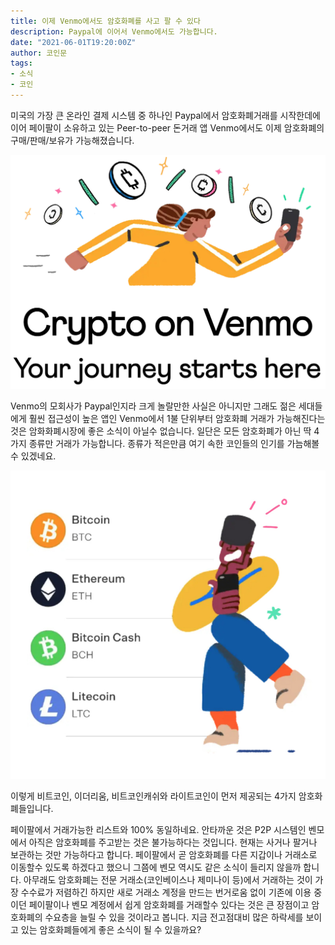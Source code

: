 ```yaml
---
title: 이제 Venmo에서도 암호화폐를 사고 팔 수 있다
description: Paypal에 이어서 Venmo에서도 가능합니다.
date: "2021-06-01T19:20:00Z"
author: 코인문
tags:
- 소식
- 코인
---
```


미국의 가장 큰 온라인 결제 시스템 중 하나인 Paypal에서 암호화폐거래를 시작한데에 이어 페이팔이 소유하고 있는 Peer-to-peer 돈거래 앱 Venmo에서도 이제 암호화폐의 구매/판매/보유가 가능해졌습니다. 

![Venmo opended crypto trading](0.jpg "출처: venmo.com")

Venmo의 모회사가 Paypal인지라 크게 놀랄만한 사실은 아니지만 그래도 젊은 세대들에게 훨씬 접근성이 높은 앱인 Venmo에서 1불 단위부터 암호화폐 거래가 가능해진다는 것은 암화화폐시장에 좋은 소식이 아닐수 없습니다. 일단은 모든 암호화폐가 아닌 딱 4가지 종류만 거래가 가능합니다. 종류가 적은만큼 여기 속한 코인들의 인기를 가늠해볼 수 있겠네요.

![four different cryptocurrencies on Venmo](1.jpg "출처: venmo.com")

이렇게 비트코인, 이더리움, 비트코인캐쉬와 라이트코인이 먼저 제공되는 4가지 암호화폐들입니다. 

페이팔에서 거래가능한 리스트와 100% 동일하네요. 안타까운 것은 P2P 시스템인 벤모에서 아직은 암호화폐를 주고받는 것은 불가능하다는 것입니다. 현재는 사거나 팔거나 보관하는 것만 가능하다고 합니다. 페이팔에서 곧 암호화폐를 다른 지갑이나 거래소로 이동할수 있도록 하겠다고 했으니 그쯤에 벤모 역시도 같은 소식이 들리지 않을까 합니다. 아무래도 암호화폐는 전문 거래소(코인베이스나 제미나이 등)에서 거래하는 것이 가장 수수료가 저렴하긴 하지만 새로 거래소 계정을 만드는 번거로움 없이 기존에 이용 중이던 페이팔이나 벤모 계정에서 쉽게 암호화폐를 거래할수 있다는 것은 큰 장점이고 암호화폐의 수요층을 늘릴 수 있을 것이라고 봅니다. 지금 전고점대비 많은 하락세를 보이고 있는 암호화폐들에게 좋은 소식이 될 수 있을까요?










